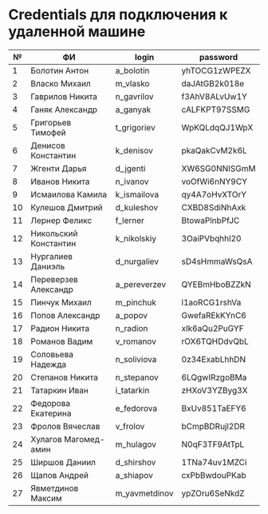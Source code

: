 # Credentials для подключения к удаленной машине

| №  |  ФИ                    | login | password |
|----| -----------------------|-------|----------|
| 1  |  Болотин Антон         | a_bolotin | yhTOCG1zWPEZX |
| 2  |  Власко Михаил         | m_vlasko | daJAtGB2k018e |
| 3  |  Гаврилов Никита       | n_gavrilov | f3AhV8ALvUw1Y |
| 4  |  Ганяк Александр       | a_ganyak | cALFKPT97SSMG |
| 5  |  Григорьев Тимофей     | t_grigoriev | WpKQLdqQJ1WpX |
| 6  |  Денисов Константин    | k_denisov | pkaQakCvM2k6L |
| 7  |  Жгенти Дарья          | d_jgenti | XW6SG0NNISGmM |
| 8  |  Иванов Никита         | n_ivanov | voOfWi6nNY9CY |
| 9  |  Исмаилова Камила      | k_ismailova | qy4A7oHvXTOrY |
| 10 |  Кулешов Дмитрий       | d_kuleshov | CXBD8SdiNhAxk |
| 11 |  Лернер Феликс         | f_lerner | BtowaPlnbPfJC |
| 12 |  Никольский Константин | k_nikolskiy | 3OaiPVbqhhl20 |
| 13 |  Нургалиев  Даниэль    | d_nurgaliev | sD4sHmmaWsQsA |
| 14 |  Переверзев Александр  | a_pereverzev | QYEBmHboBZZkN |
| 15 |  Пинчук Михаил         | m_pinchuk | l1aoRCG1rshVa |
| 16 |  Попов Александр       | a_popov | GwefaREkKYnC6 |
| 17 |  Радион Никита         | n_radion | xIk6aQu2PuGYF |
| 18 |  Романов Вадим         | v_romanov | rOX6TQHDdvQbL |
| 19 |  Соловьева Надежда     | n_soliviova | 0z34ExabLhhDN |
| 20 |  Степанов Никита       | n_stepanov | 6LQgwIRzgoBMa |
| 21 |  Татаркин Иван         | i_tatarkin | zHXoV3YZByg3X |
| 22 |  Федорова Екатерина    | e_fedorova | BxUv851TaEFY6 |
| 23 |  Фролов Вячеслав       | v_frolov | bCmpBDRujl2DR |
| 24 |  Хулагов Магомед-амин  | m_hulagov | N0qF3TF9AtTpL |
| 25 |  Ширшов Даниил         | d_shirshov | 1TNa74uv1MZCi |
| 26 |  Щапов Андрей          | a_shiapov | cxPbBwdouPKab |
| 27 |  Явметдинов Максим     | m_yavmetdinov | ypZOru6SeNkdZ |